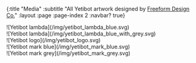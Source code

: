 {:title "Media"
 :subtitle "All Yetibot artwork designed by <a target='_blank' href='http://www.freeformdesign.co/'>Freeform Design Co.</a>"
 :layout :page
 :page-index 2
 :navbar? true}

<div class="media-boxes">

<!-- can't indent or markdown will treat it like code -->

<div class="box">
  ![Yetibot lambda](/img/yetibot_lambda_blue.svg)
</div>

<div class="box">
  ![Yetibot lambda](/img/yetibot_lambda_blue_with_grey.svg)
</div>

<div class="box">
  ![Yetibot logo](/img/yetibot_logo.svg)
</div>

<div class="box">
  ![Yetibot mark blue](/img/yetibot_mark_blue.svg)
</div>

<div class="box">
  ![Yetibot mark grey](/img/yetibot_mark_grey.svg)
</div>

</div>
